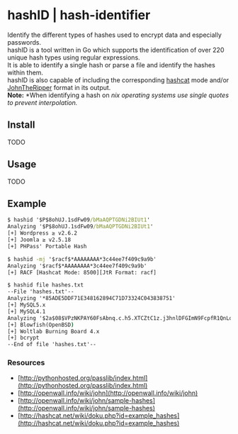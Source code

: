 # hashID | hash-identifier

Identify the different types of hashes used to encrypt data and especially passwords.  
hashID is a tool written in Go which supports the identification of over 220 unique hash types using regular expressions.  
It is able to identify a single hash or parse a file and identify the hashes within them.  
hashID is also capable of including the corresponding [hashcat](https://hashcat.net/hashcat/) mode and/or [JohnTheRipper](https://www.openwall.com/john/) format in its output.  
**Note:** *When identifying a hash on *nix operating systems use single quotes to prevent interpolation.*

## Install

TODO

## Usage

TODO

## Example

```cmd
$ hashid '$P$8ohUJ.1sdFw09/bMaAQPTGDNi2BIUt1'
Analyzing '$P$8ohUJ.1sdFw09/bMaAQPTGDNi2BIUt1'
[+] Wordpress ≥ v2.6.2
[+] Joomla ≥ v2.5.18
[+] PHPass' Portable Hash

$ hashid -mj '$racf$*AAAAAAAA*3c44ee7f409c9a9b'
Analyzing '$racf$*AAAAAAAA*3c44ee7f409c9a9b'
[+] RACF [Hashcat Mode: 8500][JtR Format: racf]

$ hashid file hashes.txt
--File 'hashes.txt'--
Analyzing '*85ADE5DDF71E348162894C71D73324C043838751'
[+] MySQL5.x
[+] MySQL4.1
Analyzing '$2a$08$VPzNKPAY60FsAbnq.c.h5.XTCZtC1z.j3hnlDFGImN9FcpfR1QnLq'
[+] Blowfish(OpenBSD)
[+] Woltlab Burning Board 4.x
[+] bcrypt
--End of file 'hashes.txt'--
```

### Resources

- [http://pythonhosted.org/passlib/index.html](http://pythonhosted.org/passlib/index.html)
- [http://openwall.info/wiki/john](http://openwall.info/wiki/john)
- [http://openwall.info/wiki/john/sample-hashes](http://openwall.info/wiki/john/sample-hashes)
- [http://hashcat.net/wiki/doku.php?id=example_hashes](http://hashcat.net/wiki/doku.php?id=example_hashes)
